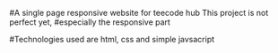 #A single page responsive website for teecode hub
This project is not perfect yet, 
#especially the responsive part

#Technologies used are html, css and simple javsacript
